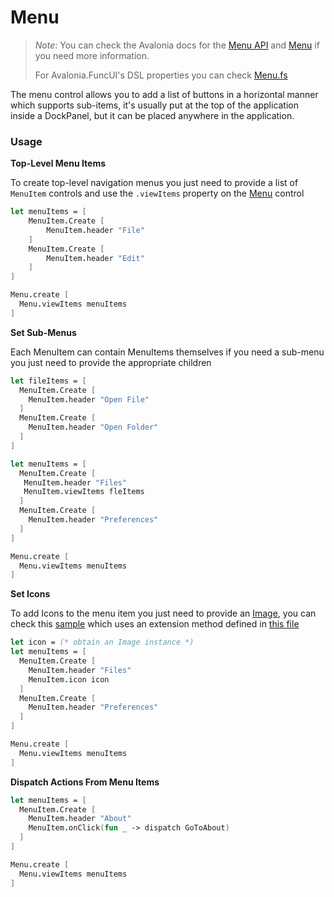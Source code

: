 # Menu

> _Note_: You can check the Avalonia docs for the [Menu API](http://reference.avaloniaui.net/api/Avalonia.Controls/Menu/) and [Menu](http://docs.avaloniaui.net/docs/controls/menu) if you need more information.
>
> For Avalonia.FuncUI's DSL properties you can check [Menu.fs](https://github.com/fsprojects/Avalonia.FuncUI/blob/master/src/Avalonia.FuncUI/DSL/Menu.fs)

The menu control allows you to add a list of buttons in a horizontal manner which supports sub-items, it's usually put at the top of the application inside a DockPanel, but it can be placed anywhere in the application.

### Usage

**Top-Level Menu Items**

To create top-level navigation menus you just need to provide a list of `MenuItem` controls and use the `.viewItems` property on the [Menu](http://docs.avaloniaui.net/docs/controls/menu) control

```fsharp
let menuItems = [
    MenuItem.Create [
        MenuItem.header "File"
    ]
    MenuItem.Create [
        MenuItem.header "Edit"
    ]
]

Menu.create [
  Menu.viewItems menuItems
]
```

**Set Sub-Menus**

Each MenuItem can contain MenuItems themselves if you need a sub-menu you just need to provide the appropriate children

```fsharp
let fileItems = [
  MenuItem.Create [
    MenuItem.header "Open File"
  ]
  MenuItem.Create [
    MenuItem.header "Open Folder"
  ]
]

let menuItems = [
  MenuItem.Create [
   MenuItem.header "Files"
   MenuItem.viewItems fleItems
  ]
  MenuItem.Create [
    MenuItem.header "Preferences"
  ]
]

Menu.create [
  Menu.viewItems menuItems
]
```

**Set Icons**

To add Icons to the menu item you just need to provide an [Image](http://avaloniaui.net/docs/controls/image), you can check this [sample](https://github.com/fsprojects/Avalonia.FuncUI/blob/master/src/Examples/Elmish%20Examples/Examples.Elmish.MusicPlayer/Shell.fs#L160) which uses an extension method defined in [this file](https://github.com/fsprojects/Avalonia.FuncUI/blob/master/src/Examples/Elmish%20Examples/Examples.Elmish.MusicPlayer/Extensions.fs#L22)

```fsharp
let icon = (* obtain an Image instance *)
let menuItems = [
  MenuItem.Create [
    MenuItem.header "Files"
    MenuItem.icon icon
  ]
  MenuItem.Create [
    MenuItem.header "Preferences"
  ]
]

Menu.create [
  Menu.viewItems menuItems
]
```

**Dispatch Actions From Menu Items**

```fsharp
let menuItems = [
  MenuItem.Create [
    MenuItem.header "About"
    MenuItem.onClick(fun _ -> dispatch GoToAbout)
  ]
]

Menu.create [
  Menu.viewItems menuItems
]
```
